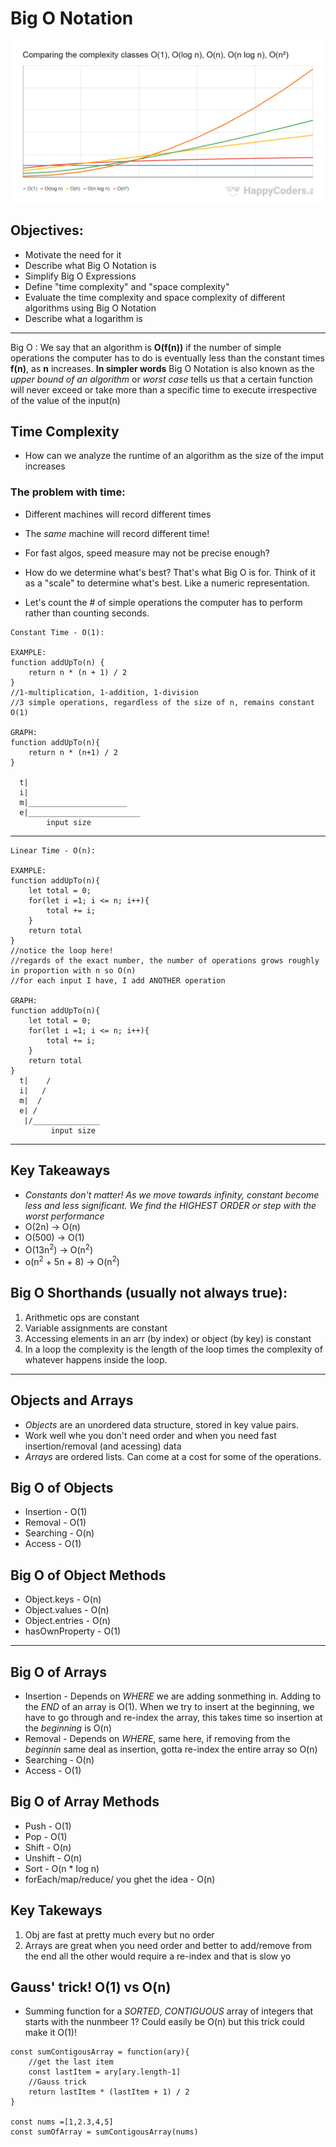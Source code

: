 # Big O Notation 
![Big O Graph](BigOGraph.png)

## Objectives: 
- Motivate the need for it 
- Describe what Big O Notation is
- Simplify Big O Expressions
- Define "time complexity" and "space complexity" 
- Evaluate the time complexity and space complexity of different algorithms using Big O Notation 
- Describe what a logarithm is 

---
Big O
: We say that an algorithm is **O(f(n))** if the number of simple operations the computer has to do is eventually less than the constant times **f(n)**, as **n** increases. 
**In simpler words** 
Big O Notation is also known as the *upper bound of an algorithm* or *worst case* tells us that a certain function will never exceed or take more than a specific time to execute irrespective of the value of the input(n)


## Time Complexity 
- How can we analyze the runtime of an algorithm as the size of the imput increases

### The problem with time: 
- Different machines will record different times 
- The *same* machine will record different time!
- For fast algos, speed measure may not be precise enough? 


- How do we determine what's best? That's what Big O is for. Think of it as a "scale" to determine what's best. Like a numeric representation. 

- Let's count the # of simple operations the computer has to perform rather than counting seconds. 

```
Constant Time - O(1): 

EXAMPLE:
function addUpTo(n) {
    return n * (n + 1) / 2
}
//1-multiplication, 1-addition, 1-division
//3 simple operations, regardless of the size of n, remains constant O(1)

GRAPH:
function addUpTo(n){
	return n * (n+1) / 2
}

  t|
  i|
  m|______________________
  e|_________________________
        input size

```
---
```
Linear Time - O(n):

EXAMPLE: 
function addUpTo(n){
    let total = 0; 
    for(let i =1; i <= n; i++){
        total += i; 
    }
    return total 
}
//notice the loop here! 
//regards of the exact number, the number of operations grows roughly in proportion with n so O(n)
//for each input I have, I add ANOTHER operation 

GRAPH:
function addUpTo(n){
    let total = 0; 
    for(let i =1; i <= n; i++){
        total += i; 
    }
    return total 
}
  t|    /
  i|   /
  m|  /
  e| /
   |/_______________
         input size
```
---

## Key Takeaways
- *Constants don't matter! As we move towards infinity, constant become less and less significant. We find the HIGHEST ORDER or step with the worst performance*
- O(2n) -> O(n)
- O(500) -> O(1)
- O(13n<sup>2</sup>) -> O(n<sup>2</sup>)
- o(n<sup>2</sup> + 5n + 8) -> O(n<sup>2</sup>)

## Big O Shorthands (usually not always true):
1. Arithmetic ops are constant 
2. Variable assignments are constant
3. Accessing elements in an arr (by index) or object (by key) is constant
4. In a loop the complexity is the length of the loop times the complexity of whatever happens inside the loop.
---

## Objects and Arrays 

- *Objects* are an unordered data structure, stored in key value pairs. 
- Work well whe you don't need order and when you need fast insertion/removal (and acessing) data
- *Arrays* are ordered lists. Can come at a cost for some of the operations.


## Big O of Objects
- Insertion - O(1)
- Removal - O(1)
- Searching - O(n)
- Access - O(1)

## Big O of Object Methods 
- Object.keys - O(n)
- Object.values - O(n)
- Object.entries - O(n)
- hasOwnProperty - O(1)
---
## Big O of Arrays 
- Insertion - Depends on *WHERE* we are adding sonmething in. Adding to the *END* of an array is O(1). When we try to insert at the beginning, we have to go through and re-index the array, this takes time so insertion at the *beginning* is O(n)
- Removal - Depends on *WHERE*, same here, if removing from the *beginnin* same deal as insertion, gotta re-index the entire array so O(n)
- Searching - O(n)
- Access - O(1)

## Big O of Array Methods 
- Push - O(1)
- Pop - O(1)
- Shift - O(n)
- Unshift - O(n)
- Sort - O(n * log n)
- forEach/map/reduce/ you ghet the idea - O(n)

## Key Takeways 
1. Obj are fast at pretty much every but no order
2. Arrays are great when you need order and better to add/remove from the end all the other would require a re-index and that is slow yo 

## Gauss' trick! O(1) vs O(n)
- Summing function for a *SORTED*, *CONTIGUOUS* array of integers that starts with the nunmbeer 1? Could easily be O(n) but this trick could make it O(1)! 
```
const sumContigousArray = function(ary){
    //get the last item
    const lastItem = ary[ary.length-1]
    //Gauss trick
    return lastItem * (lastItem + 1) / 2 
}

const nums =[1,2.3,4,5]
const sumOfArray = sumContigousArray(nums)
```